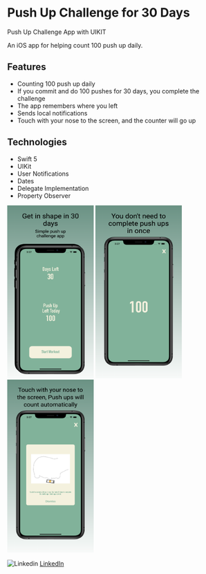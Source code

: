 # Push Up Challenge for 30 Days 
Push Up Challenge App with UIKIT


An iOS app for helping count 100 push up daily.

## Features
* Counting 100 push up daily
* If you commit and do 100 pushes for 30 days, you complete the challenge
* The app remembers where you left 
* Sends local notifications
* Touch with your nose to the screen, and the counter will go up

## Technologies
* Swift 5
* UIKit
* User Notifications
* Dates
* Delegate Implementation
* Property Observer


 <img src="ReadmeImages/First.png" width="200" height="400" /> <img src="ReadmeImages/Second.png" width="200" height="400" />
   <img src="ReadmeImages/Third.png" width="200" height="400" />


              
![Linkedin](https://i.stack.imgur.com/gVE0j.png) [LinkedIn](https://www.linkedin.com/in/mutluaydin/)
